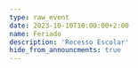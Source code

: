 ```yaml
---
type: raw_event
date: 2023-10-10T10:00:00+2:00
name: Feriado
description: 'Recesso Escolar'
hide_from_announcments: true
---
```

